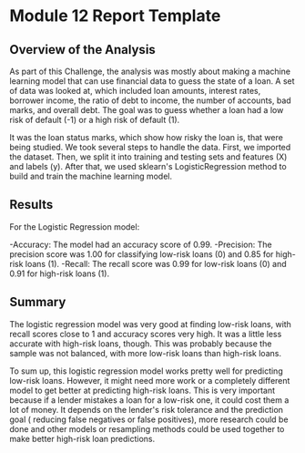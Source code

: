 # Module 12 Report Template

## Overview of the Analysis

As part of this Challenge, the analysis was mostly about making a machine learning model that can use financial data to guess the state of a loan. A set of data was looked at, which included loan amounts, interest rates, borrower income, the ratio of debt to income, the number of accounts, bad marks, and overall debt. The goal was to guess whether a loan had a low risk of default (-1) or a high risk of default (1).

It was the loan status marks, which show how risky the loan is, that were being studied. We took several steps to handle the data. First, we imported the dataset. Then, we split it into training and testing sets and features (X) and labels (y). After that, we used sklearn's LogisticRegression method to build and train the machine learning model.

## Results

For the Logistic Regression model:

-Accuracy: The model had an accuracy score of 0.99.
-Precision: The precision score was 1.00 for classifying low-risk loans (0) and 0.85 for high-risk loans (1).
-Recall: The recall score was 0.99 for low-risk loans (0) and 0.91 for high-risk loans (1).

## Summary

The logistic regression model was very good at finding low-risk loans, with recall scores close to 1 and accuracy scores very high. It was a little less accurate with high-risk loans, though. This was probably because the sample was not balanced, with more low-risk loans than high-risk loans.

To sum up, this logistic regression model works pretty well for predicting low-risk loans. However, it might need more work or a completely different model to get better at predicting high-risk loans. This is very important because if a lender mistakes a loan for a low-risk one, it could cost them a lot of money. It depends on the lender's risk tolerance and the prediction goal ( reducing false negatives or false positives), more research could be done and other models or resampling methods could be used together to make better high-risk loan predictions.

